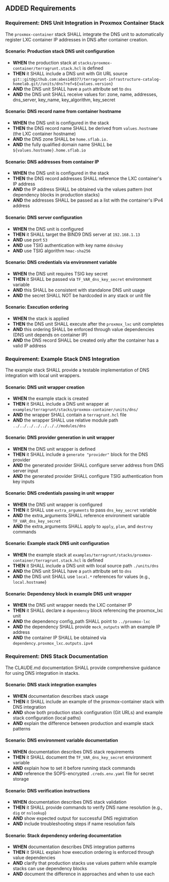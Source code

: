 ## ADDED Requirements

### Requirement: DNS Unit Integration in Proxmox Container Stack

The `proxmox-container` stack SHALL integrate the DNS unit to automatically register LXC container IP addresses in DNS after container creation.

#### Scenario: Production stack DNS unit configuration

- **WHEN** the production stack at `stacks/proxmox-container/terragrunt.stack.hcl` is defined
- **THEN** it SHALL include a DNS unit with Git URL source `git::git@github.com:abes140377/terragrunt-infrastructure-catalog-homelab.git//units/dns?ref=${values.version}`
- **AND** the DNS unit SHALL have a `path` attribute set to `dns`
- **AND** the DNS unit SHALL receive values for: zone, name, addresses, dns_server, key_name, key_algorithm, key_secret

#### Scenario: DNS record name from container hostname

- **WHEN** the DNS unit is configured in the stack
- **THEN** the DNS record name SHALL be derived from `values.hostname` (the LXC container hostname)
- **AND** the DNS zone SHALL be `home.sflab.io.`
- **AND** the fully qualified domain name SHALL be `${values.hostname}.home.sflab.io`

#### Scenario: DNS addresses from container IP

- **WHEN** the DNS unit is configured in the stack
- **THEN** the DNS record addresses SHALL reference the LXC container's IP address
- **AND** the IP address SHALL be obtained via the values pattern (not dependency blocks in production stacks)
- **AND** the addresses SHALL be passed as a list with the container's IPv4 address

#### Scenario: DNS server configuration

- **WHEN** the DNS unit is configured
- **THEN** it SHALL target the BIND9 DNS server at `192.168.1.13`
- **AND** use port `53`
- **AND** use TSIG authentication with key name `ddnskey`
- **AND** use TSIG algorithm `hmac-sha256`

#### Scenario: DNS credentials via environment variable

- **WHEN** the DNS unit requires TSIG key secret
- **THEN** it SHALL be passed via `TF_VAR_dns_key_secret` environment variable
- **AND** this SHALL be consistent with standalone DNS unit usage
- **AND** the secret SHALL NOT be hardcoded in any stack or unit file

#### Scenario: Execution ordering

- **WHEN** the stack is applied
- **THEN** the DNS unit SHALL execute after the `proxmox_lxc` unit completes
- **AND** this ordering SHALL be enforced through value dependencies (DNS unit depends on container IP)
- **AND** the DNS record SHALL be created only after the container has a valid IP address

### Requirement: Example Stack DNS Integration

The example stack SHALL provide a testable implementation of DNS integration with local unit wrappers.

#### Scenario: DNS unit wrapper creation

- **WHEN** the example stack is created
- **THEN** it SHALL include a DNS unit wrapper at `examples/terragrunt/stacks/proxmox-container/units/dns/`
- **AND** the wrapper SHALL contain a `terragrunt.hcl` file
- **AND** the wrapper SHALL use relative module path `../../../../../.././/modules/dns`

#### Scenario: DNS provider generation in unit wrapper

- **WHEN** the DNS unit wrapper is defined
- **THEN** it SHALL include a `generate "provider"` block for the DNS provider
- **AND** the generated provider SHALL configure server address from DNS server input
- **AND** the generated provider SHALL configure TSIG authentication from key inputs

#### Scenario: DNS credentials passing in unit wrapper

- **WHEN** the DNS unit wrapper is configured
- **THEN** it SHALL use `extra_arguments` to pass `dns_key_secret` variable
- **AND** the extra_arguments SHALL reference environment variable `TF_VAR_dns_key_secret`
- **AND** the extra_arguments SHALL apply to `apply`, `plan`, and `destroy` commands

#### Scenario: Example stack DNS unit configuration

- **WHEN** the example stack at `examples/terragrunt/stacks/proxmox-container/terragrunt.stack.hcl` is defined
- **THEN** it SHALL include a DNS unit with local source path `./units/dns`
- **AND** the DNS unit SHALL have a `path` attribute set to `dns`
- **AND** the DNS unit SHALL use `local.*` references for values (e.g., `local.hostname`)

#### Scenario: Dependency block in example DNS unit wrapper

- **WHEN** the DNS unit wrapper needs the LXC container IP
- **THEN** it SHALL declare a `dependency` block referencing the proxmox_lxc unit
- **AND** the dependency config_path SHALL point to `../proxmox-lxc`
- **AND** the dependency SHALL provide `mock_outputs` with an example IP address
- **AND** the container IP SHALL be obtained via `dependency.proxmox_lxc.outputs.ipv4`

### Requirement: DNS Stack Documentation

The CLAUDE.md documentation SHALL provide comprehensive guidance for using DNS integration in stacks.

#### Scenario: DNS stack integration examples

- **WHEN** documentation describes stack usage
- **THEN** it SHALL include an example of the proxmox-container stack with DNS integration
- **AND** show both production stack configuration (Git URLs) and example stack configuration (local paths)
- **AND** explain the difference between production and example stack patterns

#### Scenario: DNS environment variable documentation

- **WHEN** documentation describes DNS stack requirements
- **THEN** it SHALL document the `TF_VAR_dns_key_secret` environment variable
- **AND** explain how to set it before running stack commands
- **AND** reference the SOPS-encrypted `.creds.env.yaml` file for secret storage

#### Scenario: DNS verification instructions

- **WHEN** documentation describes DNS stack validation
- **THEN** it SHALL provide commands to verify DNS name resolution (e.g., `dig` or `nslookup`)
- **AND** show expected output for successful DNS registration
- **AND** include troubleshooting steps if name resolution fails

#### Scenario: Stack dependency ordering documentation

- **WHEN** documentation describes DNS integration patterns
- **THEN** it SHALL explain how execution ordering is enforced through value dependencies
- **AND** clarify that production stacks use values pattern while example stacks can use dependency blocks
- **AND** document the difference in approaches and when to use each
